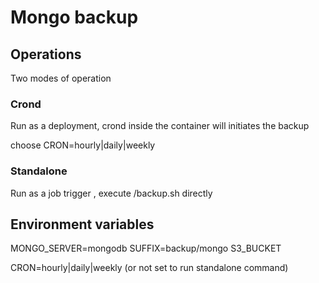 # Mongo backup


## Operations
Two modes of operation

### Crond

Run as a deployment, crond inside the container will initiates the backup

choose CRON=hourly|daily|weekly

### Standalone
Run as a job trigger , execute /backup.sh directly



## Environment variables

MONGO_SERVER=mongodb
SUFFIX=backup/mongo
S3_BUCKET

CRON=hourly|daily|weekly (or not set to run standalone command)

